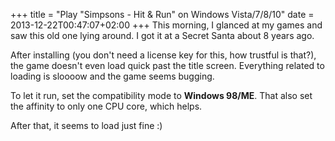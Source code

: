 +++
title = "Play \"Simpsons - Hit & Run\" on Windows Vista/7/8/10"
date = 2013-12-22T00:47:07+02:00
+++
This morning, I glanced at my games and saw this old one lying around. I got it at a Secret Santa about 8 years ago.

After installing (you don't need a license key for this, how trustful is that?), the game doesn't even load quick past the title screen. Everything related to loading is sloooow and the game seems bugging.

To let it run, set the compatibility mode to **Windows 98/ME**. That also set the affinity to only one CPU core, which helps.

After that, it seems to load just fine :)